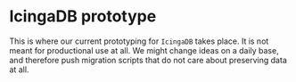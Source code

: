 IcingaDB prototype
==================

This is where our current prototyping for `IcingaDB` takes place. It is not
meant for productional use at all. We might change ideas on a daily base, and
therefore push migration scripts that do not care about preserving data at all.
